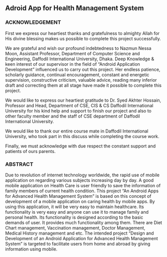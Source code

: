 ## Adroid App for Health Management System

### ACKNOWLEDGEMENT

First we express our heartiest thanks and gratefulness to almighty Allah for His divine blessing makes us possible to complete this project successfully.

We are grateful and wish our profound indebtedness to Nazmun Nessa Moon, Assistant Professor, Department of Computer Science and Engineering, Daffodil International University, Dhaka. Deep Knowledge & keen interest of our supervisor in the field of “Android Application Development” influenced us to carry out this project. Her endless patience, scholarly guidance, continual encouragement, constant and energetic supervision, constructive criticism, valuable advice, reading many inferior draft and correcting them at all stage have made it possible to complete this project.

We would like to express our heartiest gratitude to Dr. Syed Akhter Hossain, Professor and Head, Department of CSE, CIS & CS Daffodil International University for his kind help and support to finish our project and also to other faculty member and the staff of CSE department of Daffodil International University.

We would like to thank our entire course mate in Daffodil International University, who took part in this discuss while completing the course work.

Finally, we must acknowledge with due respect the constant support and patients of ours parents.

### ABSTRACT
Due to revolution of internet technology worldwide, the rapid use of mobile application on regarding various subjects increasing day by day. A good mobile application on Health Care is user friendly to save the information of family members of current health condition. This project “An Android Apps for Advanced Health Management System” is based on this concept of development of a mobile application on caring health by mobile apps. By using this application, it will be very easy to maintain healthcare. Its functionality is very easy and anyone can use it to manage family and personal health. Its functionality is designed according to the basic demands of user. It provides much functionality among them. There are Diet Chart management, Vaccination management, Doctor Management, Medical History management and etc. The intended project “Design and Development of an Android Application for Advanced Health Management System” is targeted to facilitate users from home and abroad by giving information using mobile.
